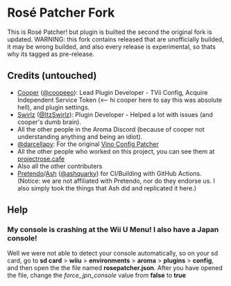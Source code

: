 # Rosé Patcher Fork
This is Rosé Patcher! but plugin is builted the second the original fork is updated. WARNING: this fork contains released that are unofficially builded, it may be wrong builded, and also every release is experimental, so thats why its tagged as pre-release.

## Credits (untouched)
- [Cooper](https://github.com/coopeeo) ([@coopeeo](https://github.com/coopeeo)): Lead Plugin Developer - TVii Config, Acquire Independent Service Token (<-- hi cooper here to say this was absolute hell), and plugin settings.
- [Swirlz](https://github.com/itzswirlz) ([@ItzSwirlz](https://github.com/itzswirls)): Plugin Developer - Helped a lot with issues (and cooper's dumb brain).
- All the other people in the Aroma Discord (because of cooper not understanding anything and being an idiot).
- [@darcellapy](https://github.com/darcellapy): For the original [Vino Config Patcher](https://github.com/darcellapy/vino-config-patcher-plugin)
- All the other people who worked on this project, you can see them at [projectrose.cafe](https://projectrose.cafe)
- Also all the other contributers
- [Pretendo](https://pretendo.network)/[Ash](https://github.com/ashquarky) ([@ashquarky](https://github.com/ashquarky)) for CI/Building with GitHub Actions. (Notice: we are not affiliated with Pretendo, nor do they endorse us. I also simply took the things that Ash did and replicated it here.)

## Help

### My console is crashing at the Wii U Menu! I also have a Japan console!
Well we were not able to detect your console automatically, so on your sd card, go to <b>sd card</b> > <b>wiiu</b> > <b>environments</b> > <b>aroma</b> > <b>plugins</b> > <b>config</b>, and then open the the file named <b>rosepatcher.json</b>. After you have opened the file, change the <i>force_jpn_console</i> value from <b>false</b> to <b>true</b>
